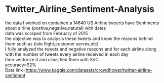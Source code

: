 # Twitter_Airline_Sentiment-Analysis
the data I worked on contained a 14640  US Airline tweerts have Sentiments about airline (postive,negative,natural) with dates 
</br>
data was scraped from February of 2015 
</br>
the objective was to analysis these tweets and know the reasons behind them such as (late flight,customer serves,etc)
</br>
I fully analyzed the tweets and negative reasons and for each airline along with the number of tweets every airline received in each day 
</br>
then vectorize it and classified  them with SVC 
</br>
accuracy=92%
</br>
Data link=https://www.kaggle.com/datasets/crowdflower/twitter-airline-sentiment

